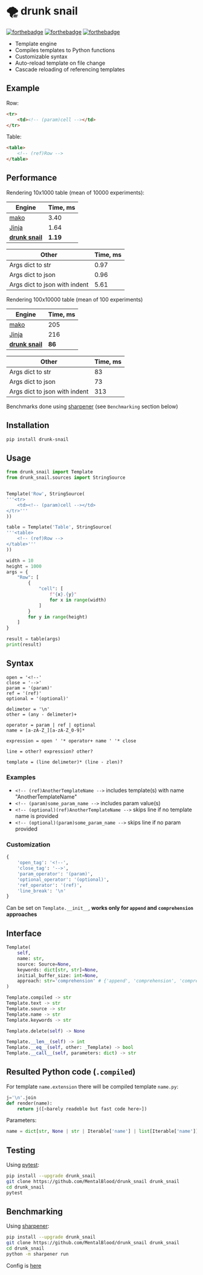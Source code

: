 # 🌪️ drunk snail

[![forthebadge](https://forthebadge.com/images/badges/made-with-c.svg)](https://forthebadge.com) [![forthebadge](https://forthebadge.com/images/badges/powered-by-black-magic.svg)](https://forthebadge.com) [![forthebadge](https://forthebadge.com/images/badges/ages-18.svg)](https://forthebadge.com)



* Template engine
* Compiles templates to Python functions
* Customizable syntax
* Auto-reload template on file change
* Cascade reloading of referencing templates



## Example

Row:
```html
<tr>
    <td><!-- (param)cell --></td>
</tr>
```
Table:
```html
<table>
    <!-- (ref)Row -->
</table>
```



## Performance

Rendering 10x1000 table (mean of 10000 experiments):

| Engine                                                        | Time, ms |
| ------------------------------------------------------------- | -------- |
| [mako](https://github.com/sqlalchemy/mako)                    | 3.40     |
| [Jinja](https://github.com/pallets/jinja)                     | 1.64     |
| **[drunk snail](https://github.com/MentalBlood/drunk_snail)** | **1.19** |

| Other                         | Time, ms |
| ----------------------------- | -------- |
| Args dict to str              | 0.97     |
| Args dict to json             | 0.96     |
| Args dict to json with indent | 5.61     |

Rendering 100x10000 table (mean of 100 experiments)

| Engine                                                        | Time, ms |
| ------------------------------------------------------------- | -------- |
| [mako](https://github.com/sqlalchemy/mako)                    | 205      |
| [Jinja](https://github.com/pallets/jinja)                     | 216      |
| **[drunk snail](https://github.com/MentalBlood/drunk_snail)** | **86**   |

| Other                         | Time, ms |
| ----------------------------- | -------- |
| Args dict to str              | 83       |
| Args dict to json             | 73       |
| Args dict to json with indent | 313      |

Benchmarks done using [sharpener](https://github.com/MentalBlood/sharpener) (see `Benchmarking` section below)



## Installation

```bash
pip install drunk-snail
```



## Usage

```python
from drunk_snail import Template
from drunk_snail.sources import StringSource


Template('Row', StringSource(
'''<tr>
    <td><!-- (param)cell --></td>
</tr>'''
))

table = Template('Table', StringSource(
'''<table>
    <!-- (ref)Row -->
</table>'''
))

width = 10
height = 1000
args = {
    "Row": [
        {
            "cell": [
                f"{x}.{y}"
                for x in range(width)
            ]
        }
        for y in range(height)
    ]
}

result = table(args)
print(result)
```



## Syntax

```
open = '<!--'
close = '-->'
param = '(param)'
ref = '(ref)'
optional = '(optional)'

delimeter = '\n'
other = (any - delimeter)+

operator = param | ref | optional
name = [a-zA-Z_][a-zA-Z_0-9]*

expression = open ' '* operator+ name ' '* close

line = other? expression? other?

template = (line delimeter)* (line - zlen)?
```

### Examples

* `<!-- (ref)AnotherTemplateName -->` includes template(s) with name "AnotherTemplateName"
* `<!-- (param)some_param_name -->` includes param value(s)
* `<!-- (optional)(ref)AnotherTemplateName -->` skips line if no template name is provided
* `<!-- (optional)(param)some_param_name -->` skips line if no param provided

### Customization

```python
{
    'open_tag': '<!--',
    'close_tag': '-->',
    'param_operator': '(param)',
    'optional_operator': '(optional)',
    'ref_operator': '(ref)',
    'line_break': '\n'
}
```

Can be set on `Template.__init__`, **works only for `append` and `comprehension` approaches**



## Interface

```python
Template(
    self,
    name: str,
    source: Source=None,
    keywords: dict[str, str]=None,
    initial_buffer_size: int=None,
    approach: str='comprehension' # {'append', 'comprehension', 'comprehension'}
)

Template.compiled -> str
Template.text -> str
Template.source -> str
Template.name -> str
Template.keywords -> str

Template.delete(self) -> None

Template.__len__(self) -> int
Template.__eq__(self, other: _Template) -> bool
Template.__call__(self, parameters: dict) -> str
```



## Resulted Python code (`.compiled`)

For template `name.extension` there will be compiled template `name.py`:

```python
j='\n'.join
def render(name):
    return j([<barely readeble but fast code here>])
```

Parameters:

```python
name = dict[str, None | str | Iterable['name'] | list[Iterable['name']]]
```



## Testing

Using [pytest](https://pypi.org/project/pytest/):

```bash
pip install --upgrade drunk_snail
git clone https://github.com/MentalBlood/drunk_snail drunk_snail
cd drunk_snail
pytest
```



## Benchmarking

Using [sharpener](https://github.com/MentalBlood/sharpener):

```bash
pip install --upgrade drunk_snail
git clone https://github.com/MentalBlood/drunk_snail drunk_snail
cd drunk_snail
python -m sharpener run
```

Config is [here](benchmarks/benchmark_default.json)